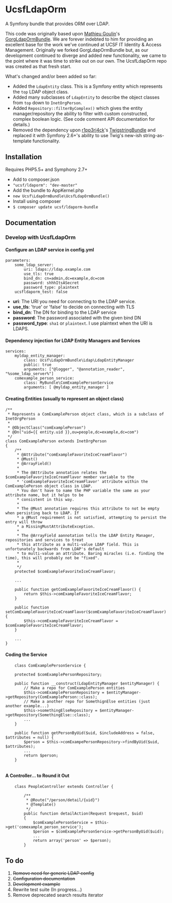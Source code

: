 # UcsfLdapOrm

A Symfony bundle that provides ORM over LDAP.

This code was originally based upon <a href="https://github.com/matgou">Mathieu Goulin</a>'s <a href="https://github.com/matgou/GorgLdapOrmBundle">GorgLdapOrmBundle</a>. We are forever indebted to him for providing an excellent base for the work we've continued at UCSF IT Identity & Access Management. Originally we forked GorgLdapOrmBundle but, as our development continued to diverge and added new functionality, we came to the point where it was time to strike out on our own. The UcsfLdapOrm repo was created as that fresh start.

What's changed and/or been added so far:

* Added the <code>LdapEntity</code> class. This is a Symfony entity which represents the <code>top</code> LDAP object class.
* Added many subclasses of <code>LdapEntity</code> to describe the object classes from <code>top</code> down to  <code>InetOrgPerson</code>.
* Added <code>Repository::filterByComplex()</code> which gives the entity manager/repository the ability to filter with custom constructed, complex boolean logic. (See code comment API documentation for details.)
* Removed the dependency upon <a href="https://github.com/r1pp3rj4ck">r1pp3rj4ck</a>'s <a href="https://github.com/r1pp3rj4ck/TwigstringBundle">TwigstringBundle</a> and replaced it with Symfony 2.6+'s ability to use Twig's new-ish string-as-template functionality.

## Installation

Requires PHP5.5+ and Symphony 2.7+

* Add to composer.json
 * <code>"ucsf/ldaporm": "dev-master"</code>
* Add the bundle to AppKernel.php
 * <code>new Ucsf\LdapOrmBundle\UcsfLdapOrmBundle()</code>
* Install using composer
 * <code>$ composer update ucsf/ldaporm-bundle</code>

## Documentation

### Develop with UcsfLdapOrm

#### Configure an LDAP service in config.yml

```
parameters:
    some_ldap_server:
        uri: ldaps://ldap.example.com
        use_tls: true
        bind_dn: cn=admin,dc=example,dc=com
        password: shhhItsASecret
        password_type: plaintext
    ucsfldaporm_test: false
```

* __uri__: The URI you need for connecting to the LDAP service.
* __use_tls__: 'true' or 'false' to decide on connecting with TLS
* __bind_dn__: The DN for binding to the LDAP service
* __password__: The password associated with the given bind DN
* __password_type__: `sha1` or `plaintext`. I use plaintext when the URI is LDAPS.

#### Dependency injection for LDAP Entity Managers and Services

```
services:
    myldap_entity_manager:
        class: Ucsf\LdapOrmBundle\Ldap\LdapEntityManager
        public: true
        arguments: ["@logger", "@annotation_reader", "%some_ldap_server%"]
    comexample_person_service:
        class: MyBundle\ComExamplePersonService
        arguments: [ @myldap_entity_manager ]
```

#### Creating Entities (usually to represent an object class)

```
/**
 * Represents a ComExamplePerson object class, which is a subclass of InetOrgPerson
 * 
 * @ObjectClass("comExamplePerson")
 * @Dn("uid={{ entity.uid }},ou=people,dc=example,dc=com")
 */
class ComExamplePerson extends InetOrgPerson
{
    /**
     * @Attribute("comExampleFavoriteIceCreamFlavor")
     * @Must()
     * @ArrayField()
     * 
     * The @Attribute annotation relates the $comExampleFavoriteIceCreamFlavor member variable to the
     * 'comExampleFavoriteIceCreamFlavor' attribute within the ComExamplePerson object class in LDAP. 
     * You don't have to name the PHP variable the same as your attribute name, but it helps to be
     * consistent in this way.
     *
     * The @Must annotation requires this attribute to not be empty when persisting back to LDAP. If 
     * a @Must requirement is not satisfied, attempting to persist the entry will throw
     * a MissingMustAttributeException.
     *
     * The @ArrayField aannotation tells the LDAP Entity Manager, repositories and services to treat
     * this attribute as a multi-value LDAP field. This is unfortunately backwards from LDAP's default
     * to multi-value an attribute. Baring miracles (i.e. finding the time), this will probably not be "fixed".
     *
     */
    protected $comExampleFavoriteIceCreamFlavor;
    
    ...
    
    public function getComExampleFavoriteIceCreamFlavor() {
        return $this->comExampleFavoriteIceCreamFlavor;
    }
    
    public function setComExampleFavoriteIceCreamFlavor($comExampleFavoriteIceCreamFlavor) {
        $this->comExampleFavoriteIceCreamFlavor = $comExampleFavoriteIceCreamFlavor;
    }
    
    ...
}
```

#### Coding the Service

```
    class ComExamplePersonService {

    protected $comExamplePersonRepository;

    public function __construct(LdapEntityManager $entityManager) {
        // Make a repo for ComExamplePerson entities
        $this->comExamplePersonRepository = $entityManager->getRepository(ComExamplePerson::class);
        // Make a another repo for SomethignElse entities (just another example...)
        $this->somethingElseRepository = $entityManager->getRepository(SomethingElse::class);
        ...
    }
            
    public function getPersonByUid($uid, $includeAddress = false, $attributes = null) {
        $person = $this->comExampePersonRepository->findByUid($uid, $attributes);
        ...
        return $person;
    }
        
```

#### A Controller... to Round it Out

````
    class PeopleController extends Controller {

        /**
         * @Route("/person/detail/{uid}")
         * @Template()
         */
        public function detailAction(Request $request, $uid)
        {
            $comExamplePersonService = $this->get('comexample_person_service');
            $person = $comExamplePersonService->getPersonByUid($uid);
            ...
            return array('person' => $person);
        }
````


## To do

1. ~~Remove need for generic LDAP config~~
2. ~~Configuration documentation~~
3. ~~Development example~~
4. Rewrite test suite (In progress...)
5. Remove deprecated search results iterator
